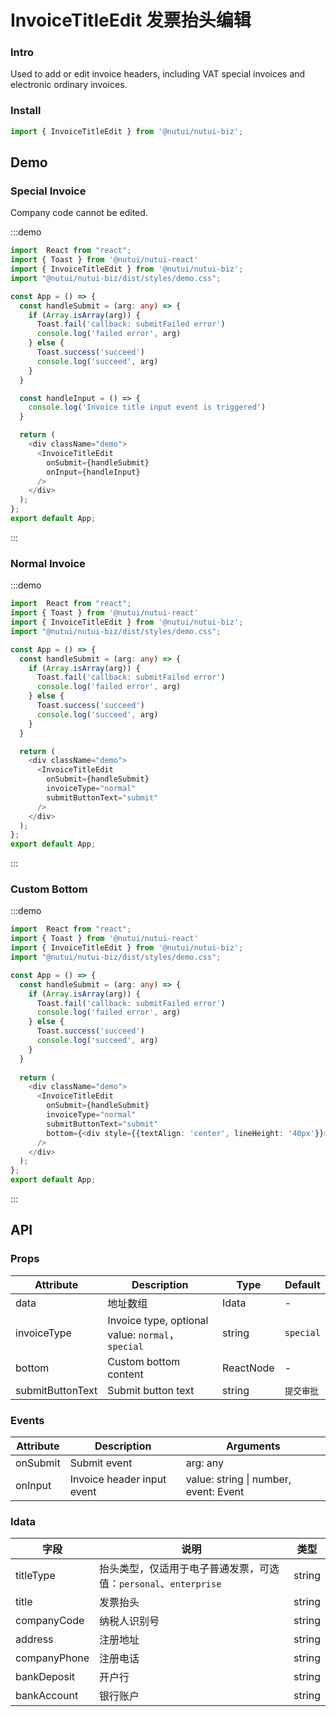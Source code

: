 #  InvoiceTitleEdit 发票抬头编辑

### Intro

Used to add or edit invoice headers, including VAT special invoices and electronic ordinary invoices.

### Install

```javascript
import { InvoiceTitleEdit } from '@nutui/nutui-biz';
```


## Demo

### Special Invoice
Company code cannot be edited.

:::demo

```ts
import  React from "react";
import { Toast } from '@nutui/nutui-react'
import { InvoiceTitleEdit } from '@nutui/nutui-biz';
import "@nutui/nutui-biz/dist/styles/demo.css";

const App = () => {
  const handleSubmit = (arg: any) => {
    if (Array.isArray(arg)) {
      Toast.fail('callback: submitFailed error')
      console.log('failed error', arg)
    } else {
      Toast.success('succeed')
      console.log('succeed', arg)
    }
  }

  const handleInput = () => {
    console.log('Invoice title input event is triggered')
  }

  return (
    <div className="demo">
      <InvoiceTitleEdit 
        onSubmit={handleSubmit}
        onInput={handleInput}
      />
    </div>
  );
};
export default App;
```

:::

### Normal Invoice

:::demo

```ts
import  React from "react";
import { Toast } from '@nutui/nutui-react'
import { InvoiceTitleEdit } from '@nutui/nutui-biz';
import "@nutui/nutui-biz/dist/styles/demo.css";

const App = () => {
  const handleSubmit = (arg: any) => {
    if (Array.isArray(arg)) {
      Toast.fail('callback: submitFailed error')
      console.log('failed error', arg)
    } else {
      Toast.success('succeed')
      console.log('succeed', arg)
    }
  }

  return (
    <div className="demo">
      <InvoiceTitleEdit 
        onSubmit={handleSubmit}
        invoiceType="normal"
        submitButtonText="submit"
      />
    </div>
  );
};
export default App;
```

:::

### Custom Bottom

:::demo

```ts
import  React from "react";
import { Toast } from '@nutui/nutui-react'
import { InvoiceTitleEdit } from '@nutui/nutui-biz';
import "@nutui/nutui-biz/dist/styles/demo.css";

const App = () => {
  const handleSubmit = (arg: any) => {
    if (Array.isArray(arg)) {
      Toast.fail('callback: submitFailed error')
      console.log('failed error', arg)
    } else {
      Toast.success('succeed')
      console.log('succeed', arg)
    }
  }
  
  return (
    <div className="demo">
      <InvoiceTitleEdit 
        onSubmit={handleSubmit}
        invoiceType="normal"
        submitButtonText="submit"
        bottom={<div style={{textAlign: 'center', lineHeight: '40px'}}>Custom Bottom</div>}
      />
    </div>
  );
};
export default App;
```

:::


## API

### Props


| Attribute    | Description                                       | Type    | Default    |
|---------|--------------------------------------------|---------|-----------|
| data   | 地址数组                                 | Idata  | -         |
| invoiceType   | Invoice type, optional value:  `normal`，`special`    | string  | `special`         |
| bottom   | Custom bottom content     | ReactNode  | -         |
| submitButtonText   | Submit button text     | string  | `提交审批`         |


### Events
| Attribute | Description | Arguments |
|----- | ----- | -----  |
| onSubmit | Submit event |  arg: any |
| onInput | Invoice header input event |  value: string \| number, event: Event|


### Idata 

| 字段    | 说明                                       | 类型    | 
|---------|--------------------------------------------|---------|
| titleType   | 抬头类型，仅适用于电子普通发票，可选值：`personal`、`enterprise`                                | string |
| title   | 发票抬头            | string  | 
| companyCode   | 纳税人识别号            | string  | 
| address   | 注册地址            | string  | 
| companyPhone   | 注册电话            | string  | 
| bankDeposit   | 开户行            | string  | 
| bankAccount   | 银行账户            | string  | 